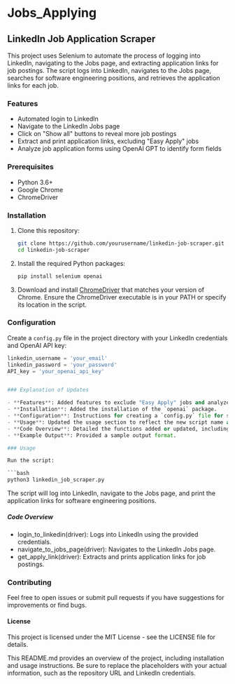 # Jobs_Applying
## LinkedIn Job Application Scraper

This project uses Selenium to automate the process of logging into LinkedIn, navigating to the Jobs page, and extracting application links for job postings. The script logs into LinkedIn, navigates to the Jobs page, searches for software engineering positions, and retrieves the application links for each job.

### Features

- Automated login to LinkedIn
- Navigate to the LinkedIn Jobs page
- Click on "Show all" buttons to reveal more job postings
- Extract and print application links, excluding "Easy Apply" jobs
- Analyze job application forms using OpenAI GPT to identify form fields

### Prerequisites

- Python 3.6+
- Google Chrome
- ChromeDriver

### Installation

1. Clone this repository:
    ```bash
    git clone https://github.com/yourusername/linkedin-job-scraper.git
    cd linkedin-job-scraper
    ```

2. Install the required Python packages:
    ```bash
    pip install selenium openai
    ```

3. Download and install [ChromeDriver](https://sites.google.com/a/chromium.org/chromedriver/downloads) that matches your version of Chrome. Ensure the ChromeDriver executable is in your PATH or specify its location in the script.

### Configuration

Create a `config.py` file in the project directory with your LinkedIn credentials and OpenAI API key:
```python
linkedin_username = 'your_email'
linkedin_password = 'your_password'
API_key = 'your_openai_api_key'


### Explanation of Updates

- **Features**: Added features to exclude "Easy Apply" jobs and analyze job application forms using OpenAI GPT.
- **Installation**: Added the installation of the `openai` package.
- **Configuration**: Instructions for creating a `config.py` file for sensitive credentials.
- **Usage**: Updated the usage section to reflect the new script name and functionalities.
- **Code Overview**: Detailed the functions added or updated, including the OpenAI GPT integration.
- **Example Output**: Provided a sample output format.

### Usage

Run the script:

```bash
python3 linkedin_job_scraper.py
```
The script will log into LinkedIn, navigate to the Jobs page, and print the application links for software engineering positions.

##### Code Overview
- login_to_linkedin(driver): Logs into LinkedIn using the provided credentials.
- navigate_to_jobs_page(driver): Navigates to the LinkedIn Jobs page.
- get_apply_link(driver): Extracts and prints application links for job postings.

### Contributing
Feel free to open issues or submit pull requests if you have suggestions for improvements or find bugs.

#### License
This project is licensed under the MIT License - see the LICENSE file for details.


This README.md provides an overview of the project, including installation and usage instructions. Be sure to replace the placeholders with your actual information, such as the repository URL and LinkedIn credentials.

